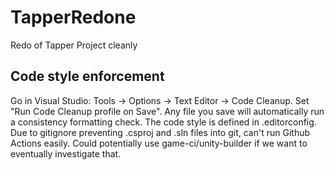 # TapperRedone
 Redo of Tapper Project cleanly

## Code style enforcement
Go in Visual Studio: Tools -> Options -> Text Editor -> Code Cleanup. Set "Run Code Cleanup profile on Save".
Any file you save will automatically run a consistency formatting check.
The code style is defined in .editorconfig.
Due to gitignore preventing .csproj and .sln files into git, can't run Github Actions easily. Could potentially use game-ci/unity-builder if we want to eventually investigate that.
